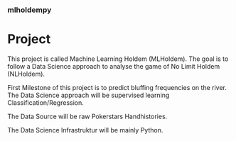 ### mlholdempy

# Project

This project is called Machine Learning Holdem (MLHoldem). The goal is to follow a Data Science approach to analyse the game of No Limit Holdem (NLHoldem).

First Milestone of this project is to predict bluffing frequencies on the river. The Data Science approach will be supervised learning Classification/Regression.

The Data Source will be raw Pokerstars Handhistories. 

The Data Science Infrastruktur will be mainly Python.

